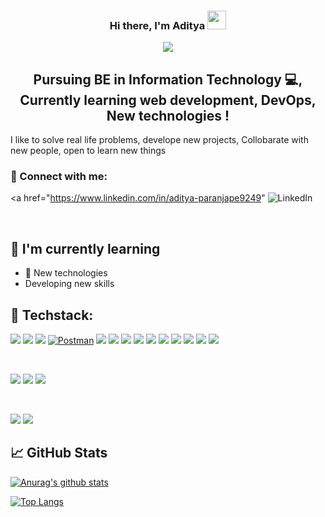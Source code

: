 <div id ="header" align="center">
<h3>
  Hi there, I'm Aditya
  <img src="https://media.giphy.com/media/hvRJCLFzcasrR4ia7z/giphy.gif" width="30px"/>
</h3>
</div>
<div id ="header" align = "center">
  <img src="https://media.giphy.com/media/qgQUggAC3Pfv687qPC/giphy.gif">
</div>
<h2 align="center">
Pursuing BE in Information Technology 💻, Currently learning web development, DevOps, New technologies !
</h2> 

I like to solve real life problems, develope new projects, Collobarate with new people, open to learn new things

### 🤝 Connect with me:
<a href="https://www.linkedin.com/in/aditya-paranjape9249"
    ![LinkedIn](https://img.shields.io/badge/linkedin-%230077B5.svg?style=for-the-badge&logo=linkedin&logoColor=white)
</a>
<div id='badges'>
  <img src="https://komarev.com/ghpvc/?username=adityaparanjape24&style=flat-square&color=blue" alt=""/>
</div>
</br>

## 🌱 I'm currently learning

- 📱 New technologies
- Developing new skills

## 💼 Techstack:

![](https://img.shields.io/badge/code-Python-informational?style=flat&logo=react&color=61DAFB)
![](https://img.shields.io/badge/code-C++-informational?style=flat&logo=Redux&color=764ABC)
![](https://img.shields.io/badge/code-AWS-informational?style=flat&logo=react&color=61DAFB)
[![Postman](https://img.shields.io/badge/postman-orange?style=for-the-badge&logo=postman&logoColor=black)](https://www.postman.com/)
![](https://img.shields.io/badge/Code-NodeJS-informational?style=flat&logo=react&color=61DAFB)
![](https://img.shields.io/badge/Code-ExpressJS-informational?style=flat&logo=react&color=61DAFB)
![](https://img.shields.io/badge/Code-Docker-informational?style=flat&logo=react&color=61DAFB)
![](https://img.shields.io/badge/Code-Bootstrap-informational?style=flat&logo=react&color=61DAFB)
![](https://img.shields.io/badge/Code-MongoDB-informational?style=flat&logo=react&color=61DAFB)
![](https://img.shields.io/badge/Code-SQL-informational?style=flat&logo=react&color=61DAFB)
![](https://img.shields.io/badge/Code-Linux-informational?style=flat&logo=react&color=61DAFB)
![](https://img.shields.io/badge/Code-JavaScript-informational?style=flat&logo=JavaScript&color=F7DF1E)
![](https://img.shields.io/badge/Code-HTML5-informational?style=flat&logo=HTML5&color=E34F26)
![](https://img.shields.io/badge/Code-SQLite-informational?style=flat&logo=SQLite&color=003B57)

</br>

![](https://img.shields.io/badge/Style-Bootstrap-informational?style=flat&logo=Bootstrap&color=7952B3)
![](https://img.shields.io/badge/Style-CSS3-informational?style=flat&logo=CSS3&color=1572B6)
![](https://img.shields.io/badge/Style-styled--components-informational?style=flat&logo=styled-components&color=DB7093)


</br>

![](https://img.shields.io/badge/Tools-Git-informational?style=flat&logo=Git&color=F05032)
![](https://img.shields.io/badge/Tools-GitHub-informational?style=flat&logo=GitHub&color=181717)


## 📈 GitHub Stats 

[![Anurag's github stats](https://github-readme-stats.vercel.app/api?username=adityaparanjape24)](https://github.com/adityaparanjape24)

[![Top Langs](https://github-readme-stats.vercel.app/api/top-langs/?username=adityaparanjape24&layout=compact)](https://github.com/adityaparanjape24)





